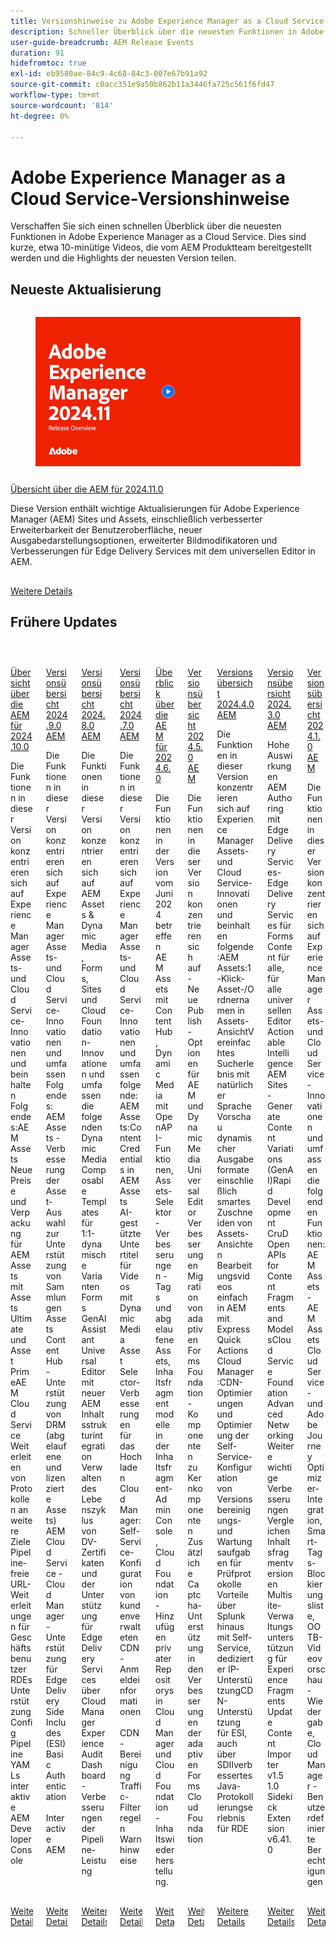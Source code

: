 ```yaml
---
title: Versionshinweise zu Adobe Experience Manager as a Cloud Service
description: Schneller Überblick über die neuesten Funktionen in Adobe Experience Manager as a Cloud Service
user-guide-breadcrumb: AEM Release Events
duration: 91
hidefromtoc: true
exl-id: eb9580ae-84c9-4c68-84c3-007e67b91a92
source-git-commit: c0acc351e9a50b862b11a3446fa725c561f6fd47
workflow-type: tm+mt
source-wordcount: '814'
ht-degree: 0%

---
```


# Adobe Experience Manager as a Cloud Service-Versionshinweise

Verschaffen Sie sich einen schnellen Überblick über die neuesten Funktionen in Adobe Experience Manager as a Cloud Service. Dies sind kurze, etwa 10-minütige Videos, die vom AEM Produktteam bereitgestellt werden und die Highlights der neuesten Version teilen.

## Neueste Aktualisierung

<!-- CARDS

{cta = More details}

* 2024/2024-11-0.md

-->
<!-- START CARDS HTML - DO NOT MODIFY BY HAND -->
<div class="columns">
    <div class="column is-half-tablet is-half-desktop is-one-third-widescreen" aria-label="2024.11.0 AEM Release Overview">
        <div class="card" style="height: 100%; display: flex; flex-direction: column; height: 100%;">
            <div class="card-image">
                <figure class="image x-is-16by9">
                    <a href="2024/2024-11-0.md" title="Übersicht über die AEM 2024.11.0" target="_blank" rel="referrer">
                        <img class="is-bordered-r-small" src="2024/assets/2024-11-play-button.png" alt="Übersicht über die AEM 2024.11.0"
                             style="width: 100%; aspect-ratio: 16 / 9; object-fit: cover; overflow: hidden; display: block; margin: auto;">
                    </a>
                </figure>
            </div>
            <div class="card-content is-padded-small" style="display: flex; flex-direction: column; flex-grow: 1; justify-content: space-between;">
                <div class="top-card-content">
                    <p class="headline is-size-6 has-text-weight-bold">
                        <a href="2024/2024-11-0.md" target="_blank" rel="referrer" title="Übersicht über die AEM 2024.11.0">Übersicht über die AEM für 2024.11.0</a>
                    </p>
                    <p class="is-size-6">Diese Version enthält wichtige Aktualisierungen für Adobe Experience Manager (AEM) Sites und Assets, einschließlich verbesserter Erweiterbarkeit der Benutzeroberfläche, neuer Ausgabedarstellungsoptionen, erweiterter Bildmodifikatoren und Verbesserungen für Edge Delivery Services mit dem universellen Editor in AEM.</p>
                </div>
                <a href="2024/2024-11-0.md" target="_blank" rel="referrer" class="spectrum-Button spectrum-Button--outline spectrum-Button--primary spectrum-Button--sizeM" style="align-self: flex-start; margin-top: 1rem;">
                    <span class="spectrum-Button-label has-no-wrap has-text-weight-bold">Weitere Details</span>
                </a>
            </div>
        </div>
    </div>
</div>
<!-- END CARDS HTML - DO NOT MODIFY BY HAND -->

## Frühere Updates

<!-- CARDS
{cta = More details}

  * 2024/2024-10-0.md
  * 2024/2024-9-0.md
  * 2024/2024-8-0.md
  * 2024/2024-7-0.md
  * 2024/2024-6-0.md
  * 2024/2024-5-0.md
  * 2024/2024-4-0.md
  * 2024/2024-3-0.md
  * 2024/2024-1-0.md
  
-->
<!-- START CARDS HTML - DO NOT MODIFY BY HAND -->
<div class="columns">
    <div class="column is-half-tablet is-half-desktop is-one-third-widescreen" aria-label="2024.10.0 AEM Release Overview">
        <div class="card" style="height: 100%; display: flex; flex-direction: column; height: 100%;">
            <div class="card-image">
                <figure class="image x-is-16by9">
                    <a href="2024/2024-10-0.md" title="Übersicht über die AEM 2024.10.0" target="_blank" rel="referrer">
                        <img class="is-bordered-r-small" src="https://video.tv.adobe.com/v/3440501/?format=jpeg&nocache=1733938196055" alt="Übersicht über die AEM 2024.10.0"
                             style="width: 100%; aspect-ratio: 16 / 9; object-fit: cover; overflow: hidden; display: block; margin: auto;">
                    </a>
                </figure>
            </div>
            <div class="card-content is-padded-small" style="display: flex; flex-direction: column; flex-grow: 1; justify-content: space-between;">
                <div class="top-card-content">
                    <p class="headline is-size-6 has-text-weight-bold">
                        <a href="2024/2024-10-0.md" target="_blank" rel="referrer" title="Übersicht über die AEM 2024.10.0">Übersicht über die AEM für 2024.10.0</a>
                    </p>
                    <p class="is-size-6">Die Funktionen in dieser Version konzentrieren sich auf Experience Manager Assets- und Cloud Service-Innovationen und beinhalten Folgendes:AEM Assets Neue Preise und Verpackung für AEM Assets mit Assets Ultimate und Asset PrimeAEM Cloud Service Weiterleiten von Protokollen an weitere Ziele Pipeline-freie URL-Weiterleitungen für Geschäftsbenutzer ​ RDEs Unterstützung Config Pipeline YAMLs ​ interaktive AEM Developer Console</p>
                </div>
                <a href="2024/2024-10-0.md" target="_blank" rel="referrer" class="spectrum-Button spectrum-Button--outline spectrum-Button--primary spectrum-Button--sizeM" style="align-self: flex-start; margin-top: 1rem;">
                    <span class="spectrum-Button-label has-no-wrap has-text-weight-bold">Weitere Details</span>
                </a>
            </div>
        </div>
    </div>
    <div class="column is-half-tablet is-half-desktop is-one-third-widescreen" aria-label="2024.9.0 AEM Release Overview">
        <div class="card" style="height: 100%; display: flex; flex-direction: column; height: 100%;">
            <div class="card-image">
                <figure class="image x-is-16by9">
                    <a href="2024/2024-9-0.md" title="Übersicht über die AEM 2024.9.0" target="_blank" rel="referrer">
                        <img class="is-bordered-r-small" src="https://video.tv.adobe.com/v/3434847/?format=jpeg&nocache=1733938196071" alt="Übersicht über die AEM 2024.9.0"
                             style="width: 100%; aspect-ratio: 16 / 9; object-fit: cover; overflow: hidden; display: block; margin: auto;">
                    </a>
                </figure>
            </div>
            <div class="card-content is-padded-small" style="display: flex; flex-direction: column; flex-grow: 1; justify-content: space-between;">
                <div class="top-card-content">
                    <p class="headline is-size-6 has-text-weight-bold">
                        <a href="2024/2024-9-0.md" target="_blank" rel="referrer" title="Übersicht über die AEM 2024.9.0">Versionsübersicht 2024.9.0 AEM</a>
                    </p>
                    <p class="is-size-6">Die Funktionen in dieser Version konzentrieren sich auf Experience Manager Assets- und Cloud Service-Innovationen und umfassen Folgendes: AEM Assets - Verbesserung der Asset-Auswahl zur Unterstützung von Sammlungen ​ Assets Content Hub - Unterstützung von DRM (abgelaufene und lizenzierte Assets) ​ AEM Cloud Service - Cloud Manager-Unterstützung für Edge Delivery ​ Side Includes (ESI) ​ Basic Authentication ​ Interactive AEM</p>
                </div>
                <a href="2024/2024-9-0.md" target="_blank" rel="referrer" class="spectrum-Button spectrum-Button--outline spectrum-Button--primary spectrum-Button--sizeM" style="align-self: flex-start; margin-top: 1rem;">
                    <span class="spectrum-Button-label has-no-wrap has-text-weight-bold">Weitere Details</span>
                </a>
            </div>
        </div>
    </div>
    <div class="column is-half-tablet is-half-desktop is-one-third-widescreen" aria-label="2024.8.0 AEM Release Overview">
        <div class="card" style="height: 100%; display: flex; flex-direction: column; height: 100%;">
            <div class="card-image">
                <figure class="image x-is-16by9">
                    <a href="2024/2024-8-0.md" title="Übersicht über die AEM 2024.8.0" target="_blank" rel="referrer">
                        <img class="is-bordered-r-small" src="https://video.tv.adobe.com/v/3433381/?format=jpeg&nocache=1733938196075" alt="Übersicht über die AEM 2024.8.0"
                             style="width: 100%; aspect-ratio: 16 / 9; object-fit: cover; overflow: hidden; display: block; margin: auto;">
                    </a>
                </figure>
            </div>
            <div class="card-content is-padded-small" style="display: flex; flex-direction: column; flex-grow: 1; justify-content: space-between;">
                <div class="top-card-content">
                    <p class="headline is-size-6 has-text-weight-bold">
                        <a href="2024/2024-8-0.md" target="_blank" rel="referrer" title="Übersicht über die AEM 2024.8.0">Versionsübersicht 2024.8.0 AEM</a>
                    </p>
                    <p class="is-size-6">Die Funktionen in dieser Version konzentrieren sich auf AEM Assets &amp; Dynamic Media, Forms, Sites und Cloud Foundation-Innovationen und umfassen die folgenden Dynamic Media Composable Templates für 1:1-dynamische Varianten Forms GenAI Assistant Universal Editor mit neuer AEM Inhaltsstrukturintegration ​ Verwalten des Lebenszyklus von DV-Zertifikaten und der Unterstützung für Edge Delivery Services über Cloud Manager Experience Audit Dashboard-Verbesserungen der Pipeline-Leistung</p>
                </div>
                <a href="2024/2024-8-0.md" target="_blank" rel="referrer" class="spectrum-Button spectrum-Button--outline spectrum-Button--primary spectrum-Button--sizeM" style="align-self: flex-start; margin-top: 1rem;">
                    <span class="spectrum-Button-label has-no-wrap has-text-weight-bold">Weitere Details</span>
                </a>
            </div>
        </div>
    </div>
    <div class="column is-half-tablet is-half-desktop is-one-third-widescreen" aria-label="2024.7.0 AEM Release Overview">
        <div class="card" style="height: 100%; display: flex; flex-direction: column; height: 100%;">
            <div class="card-image">
                <figure class="image x-is-16by9">
                    <a href="2024/2024-7-0.md" title="Übersicht über die AEM 2024.7.0" target="_blank" rel="referrer">
                        <img class="is-bordered-r-small" src="https://video.tv.adobe.com/v/3431707/?format=jpeg&nocache=1733938196066" alt="Übersicht über die AEM 2024.7.0"
                             style="width: 100%; aspect-ratio: 16 / 9; object-fit: cover; overflow: hidden; display: block; margin: auto;">
                    </a>
                </figure>
            </div>
            <div class="card-content is-padded-small" style="display: flex; flex-direction: column; flex-grow: 1; justify-content: space-between;">
                <div class="top-card-content">
                    <p class="headline is-size-6 has-text-weight-bold">
                        <a href="2024/2024-7-0.md" target="_blank" rel="referrer" title="Übersicht über die AEM 2024.7.0">Versionsübersicht 2024.7.0 AEM</a>
                    </p>
                    <p class="is-size-6">Die Funktionen in dieser Version konzentrieren sich auf Experience Manager Assets- und Cloud Service-Innovationen und umfassen folgende:AEM Assets:Content Credentials in AEM Assets ​ AI-gestützte Untertitel für Videos mit Dynamic Media ​ Asset Selector-Verbesserungen für das Hochladen ​ Cloud Manager:Self-Service-Konfiguration von kundenverwalteten CDN-Anmeldeinformationen ​ CDN-Bereinigung ​ Traffic-Filterregeln Warnhinweise ​</p>
                </div>
                <a href="2024/2024-7-0.md" target="_blank" rel="referrer" class="spectrum-Button spectrum-Button--outline spectrum-Button--primary spectrum-Button--sizeM" style="align-self: flex-start; margin-top: 1rem;">
                    <span class="spectrum-Button-label has-no-wrap has-text-weight-bold">Weitere Details</span>
                </a>
            </div>
        </div>
    </div>
    <div class="column is-half-tablet is-half-desktop is-one-third-widescreen" aria-label="2024.6.0 AEM release Overview">
        <div class="card" style="height: 100%; display: flex; flex-direction: column; height: 100%;">
            <div class="card-image">
                <figure class="image x-is-16by9">
                    <a href="2024/2024-6-0.md" title="Übersicht über AEM Version 2024.6.0" target="_blank" rel="referrer">
                        <img class="is-bordered-r-small" src="https://video.tv.adobe.com/v/3430779/?format=jpeg&nocache=1733938196083" alt="Übersicht über AEM Version 2024.6.0"
                             style="width: 100%; aspect-ratio: 16 / 9; object-fit: cover; overflow: hidden; display: block; margin: auto;">
                    </a>
                </figure>
            </div>
            <div class="card-content is-padded-small" style="display: flex; flex-direction: column; flex-grow: 1; justify-content: space-between;">
                <div class="top-card-content">
                    <p class="headline is-size-6 has-text-weight-bold">
                        <a href="2024/2024-6-0.md" target="_blank" rel="referrer" title="Übersicht über AEM Version 2024.6.0">Überblick über die AEM für 2024.6.0</a>
                    </p>
                    <p class="is-size-6">Die Funktionen in der Version vom Juni 2024 betreffen AEM Assets mit Content Hub, Dynamic Media mit OpenAPI-Funktionen, Assets-Selektor-Verbesserungen - Tags und abgelaufene Assets, Inhaltsfragmentmodelle in der Inhaltsfragment-Admin Console, Cloud Foundation - Hinzufügen privater Repositorys in Cloud Manager und Cloud Foundation - Inhaltswiederherstellung.</p>
                </div>
                <a href="2024/2024-6-0.md" target="_blank" rel="referrer" class="spectrum-Button spectrum-Button--outline spectrum-Button--primary spectrum-Button--sizeM" style="align-self: flex-start; margin-top: 1rem;">
                    <span class="spectrum-Button-label has-no-wrap has-text-weight-bold">Weitere Details</span>
                </a>
            </div>
        </div>
    </div>
    <div class="column is-half-tablet is-half-desktop is-one-third-widescreen" aria-label="2024.5.0 AEM Release Overview">
        <div class="card" style="height: 100%; display: flex; flex-direction: column; height: 100%;">
            <div class="card-image">
                <figure class="image x-is-16by9">
                    <a href="2024/2024-5-0.md" title="Übersicht über die AEM 2024.5.0" target="_blank" rel="referrer">
                        <img class="is-bordered-r-small" src="https://video.tv.adobe.com/v/3429503/?format=jpeg&nocache=1733938196089" alt="Übersicht über die AEM 2024.5.0"
                             style="width: 100%; aspect-ratio: 16 / 9; object-fit: cover; overflow: hidden; display: block; margin: auto;">
                    </a>
                </figure>
            </div>
            <div class="card-content is-padded-small" style="display: flex; flex-direction: column; flex-grow: 1; justify-content: space-between;">
                <div class="top-card-content">
                    <p class="headline is-size-6 has-text-weight-bold">
                        <a href="2024/2024-5-0.md" target="_blank" rel="referrer" title="Übersicht über die AEM 2024.5.0">Versionsübersicht 2024.5.0 AEM</a>
                    </p>
                    <p class="is-size-6">Die Funktionen in dieser Version konzentrieren sich auf - Neue Publish-Optionen für AEM und Dynamic Media Universal Editor Verbesserungen Migration von adaptiven Forms Foundation-Komponenten zu Kernkomponenten Zusätzliche Captcha-Unterstützung in den Verbesserungen der adaptiven Forms Cloud Foundation</p>
                </div>
                <a href="2024/2024-5-0.md" target="_blank" rel="referrer" class="spectrum-Button spectrum-Button--outline spectrum-Button--primary spectrum-Button--sizeM" style="align-self: flex-start; margin-top: 1rem;">
                    <span class="spectrum-Button-label has-no-wrap has-text-weight-bold">Weitere Details</span>
                </a>
            </div>
        </div>
    </div>
    <div class="column is-half-tablet is-half-desktop is-one-third-widescreen" aria-label="2024.4.0 AEM Release Overview">
        <div class="card" style="height: 100%; display: flex; flex-direction: column; height: 100%;">
            <div class="card-image">
                <figure class="image x-is-16by9">
                    <a href="2024/2024-4-0.md" title="Übersicht über die AEM 2024.4.0" target="_blank" rel="referrer">
                        <img class="is-bordered-r-small" src="https://video.tv.adobe.com/v/3429111/?format=jpeg&nocache=1733938196102" alt="Übersicht über die AEM 2024.4.0"
                             style="width: 100%; aspect-ratio: 16 / 9; object-fit: cover; overflow: hidden; display: block; margin: auto;">
                    </a>
                </figure>
            </div>
            <div class="card-content is-padded-small" style="display: flex; flex-direction: column; flex-grow: 1; justify-content: space-between;">
                <div class="top-card-content">
                    <p class="headline is-size-6 has-text-weight-bold">
                        <a href="2024/2024-4-0.md" target="_blank" rel="referrer" title="Übersicht über die AEM 2024.4.0">Versionsübersicht 2024.4.0 AEM</a>
                    </p>
                    <p class="is-size-6">Die Funktionen in dieser Version konzentrieren sich auf Experience Manager Assets- und Cloud Service-Innovationen und beinhalten folgende:AEM Assets:1-Klick-Asset-/Ordnernamen in Assets-AnsichtVereinfachtes Sucherlebnis mit natürlicher SpracheVorschau dynamischer Ausgabeformate einschließlich smartes Zuschneiden von Assets-Ansichten Bearbeitungsvideos einfach in AEM mit Express Quick ActionsCloud Manager:CDN-Optimierungen und Optimierung der Self-Service-Konfiguration von Versionsbereinigungs- und Wartungsaufgaben für Prüfprotokolle Vorteile über Splunk hinaus mit Self-Service, dedizierter IP-UnterstützungCDN-Unterstützung für ESI, auch über SDIIverbessertes Java-Protokollierungserlebnis für RDE</p>
                </div>
                <a href="2024/2024-4-0.md" target="_blank" rel="referrer" class="spectrum-Button spectrum-Button--outline spectrum-Button--primary spectrum-Button--sizeM" style="align-self: flex-start; margin-top: 1rem;">
                    <span class="spectrum-Button-label has-no-wrap has-text-weight-bold">Weitere Details</span>
                </a>
            </div>
        </div>
    </div>
    <div class="column is-half-tablet is-half-desktop is-one-third-widescreen" aria-label="2024.3.0 AEM Release Overview">
        <div class="card" style="height: 100%; display: flex; flex-direction: column; height: 100%;">
            <div class="card-image">
                <figure class="image x-is-16by9">
                    <a href="2024/2024-3-0.md" title="Übersicht über die AEM 2024.3.0" target="_blank" rel="referrer">
                        <img class="is-bordered-r-small" src="https://video.tv.adobe.com/v/3428344/?format=jpeg&nocache=1733938196095" alt="Übersicht über die AEM 2024.3.0"
                             style="width: 100%; aspect-ratio: 16 / 9; object-fit: cover; overflow: hidden; display: block; margin: auto;">
                    </a>
                </figure>
            </div>
            <div class="card-content is-padded-small" style="display: flex; flex-direction: column; flex-grow: 1; justify-content: space-between;">
                <div class="top-card-content">
                    <p class="headline is-size-6 has-text-weight-bold">
                        <a href="2024/2024-3-0.md" target="_blank" rel="referrer" title="Übersicht über die AEM 2024.3.0">Versionsübersicht 2024.3.0 AEM</a>
                    </p>
                    <p class="is-size-6">Hohe Auswirkungen AEM Authoring mit Edge Delivery Services-Edge Delivery Services für FormsContent für alle, für alle universellen Editor Actionable Intelligence AEM Sites - Generate Content Variations (GenAI)Rapid Development CruD OpenAPIs for Content Fragments and ModelsCloud Service Foundation Advanced NetworkingWeitere wichtige Verbesserungen Vergleichen Inhaltsfragmentversionen Multisite-Verwaltungsunterstützung für Experience Fragments Update Content Importer v1.5 1.0 Sidekick Extension v6.41.0</p>
                </div>
                <a href="2024/2024-3-0.md" target="_blank" rel="referrer" class="spectrum-Button spectrum-Button--outline spectrum-Button--primary spectrum-Button--sizeM" style="align-self: flex-start; margin-top: 1rem;">
                    <span class="spectrum-Button-label has-no-wrap has-text-weight-bold">Weitere Details</span>
                </a>
            </div>
        </div>
    </div>
    <div class="column is-half-tablet is-half-desktop is-one-third-widescreen" aria-label="2024.1.0 AEM Release Overview">
        <div class="card" style="height: 100%; display: flex; flex-direction: column; height: 100%;">
            <div class="card-image">
                <figure class="image x-is-16by9">
                    <a href="2024/2024-1-0.md" title="Übersicht über die AEM 2024.1.0" target="_blank" rel="referrer">
                        <img class="is-bordered-r-small" src="https://video.tv.adobe.com/v/3427041/?format=jpeg&nocache=1733938196099" alt="Übersicht über die AEM 2024.1.0"
                             style="width: 100%; aspect-ratio: 16 / 9; object-fit: cover; overflow: hidden; display: block; margin: auto;">
                    </a>
                </figure>
            </div>
            <div class="card-content is-padded-small" style="display: flex; flex-direction: column; flex-grow: 1; justify-content: space-between;">
                <div class="top-card-content">
                    <p class="headline is-size-6 has-text-weight-bold">
                        <a href="2024/2024-1-0.md" target="_blank" rel="referrer" title="Übersicht über die AEM 2024.1.0">Versionsübersicht 2024.1.0 AEM</a>
                    </p>
                    <p class="is-size-6">Die Funktionen in dieser Version konzentrieren sich auf Experience Manager Assets- und Cloud Service-Innovationen und umfassen die folgenden Funktionen: AEM Assets - AEM Assets Cloud Service- und Adobe Journey Optimizer-Integration, Smart-Tags-Blockierungsliste, OOTB-Videovorschau-Wiedergabe, Cloud Manager - Benutzerdefinierte Berechtigungen</p>
                </div>
                <a href="2024/2024-1-0.md" target="_blank" rel="referrer" class="spectrum-Button spectrum-Button--outline spectrum-Button--primary spectrum-Button--sizeM" style="align-self: flex-start; margin-top: 1rem;">
                    <span class="spectrum-Button-label has-no-wrap has-text-weight-bold">Weitere Details</span>
                </a>
            </div>
        </div>
    </div>
</div>
<!-- END CARDS HTML - DO NOT MODIFY BY HAND -->
